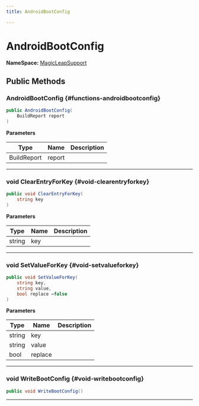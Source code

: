```yaml
---
title: AndroidBootConfig

---
```


# AndroidBootConfig



**NameSpace:** 
[MagicLeapSupport](/versioned_docs/version-14-Jun-2023/unity-api/api/UnityEditor.XR.OpenXR.Features.MagicLeapSupport/UnityEditor.XR.OpenXR.Features.MagicLeapSupport.md) 








## Public Methods

###  AndroidBootConfig {#functions-androidbootconfig}

```csharp
public AndroidBootConfig(
    BuildReport report
)
```


**Parameters**

| Type | Name  | Description  | 
|--|--|--|
| BuildReport |report||






-----------

### void ClearEntryForKey {#void-clearentryforkey}

```csharp
public void ClearEntryForKey(
    string key
)
```


**Parameters**

| Type | Name  | Description  | 
|--|--|--|
| string |key||






-----------

### void SetValueForKey {#void-setvalueforkey}

```csharp
public void SetValueForKey(
    string key,
    string value,
    bool replace =false
)
```


**Parameters**

| Type | Name  | Description  | 
|--|--|--|
| string |key||
| string |value||
| bool |replace||






-----------

### void WriteBootConfig {#void-writebootconfig}

```csharp
public void WriteBootConfig()
```






-----------


